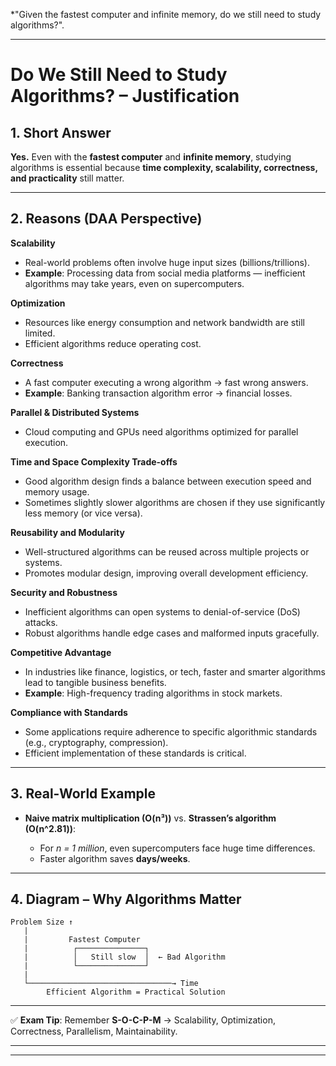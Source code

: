 
*"Given the fastest computer and infinite memory, do we still need to study algorithms?".

---

# **Do We Still Need to Study Algorithms? – Justification**

## **1. Short Answer**

**Yes.**
Even with the **fastest computer** and **infinite memory**, studying algorithms is essential because **time complexity, scalability, correctness, and practicality** still matter.

---

## **2. Reasons (DAA Perspective)**

**Scalability**

* Real-world problems often involve huge input sizes (billions/trillions).
* **Example**: Processing data from social media platforms — inefficient algorithms may take years, even on supercomputers.

**Optimization**

* Resources like energy consumption and network bandwidth are still limited.
* Efficient algorithms reduce operating cost.

**Correctness**

* A fast computer executing a wrong algorithm → fast wrong answers.
* **Example**: Banking transaction algorithm error → financial losses.

**Parallel & Distributed Systems**

* Cloud computing and GPUs need algorithms optimized for parallel execution.

**Time and Space Complexity Trade-offs**

* Good algorithm design finds a balance between execution speed and memory usage.
* Sometimes slightly slower algorithms are chosen if they use significantly less memory (or vice versa).

**Reusability and Modularity**

* Well-structured algorithms can be reused across multiple projects or systems.
* Promotes modular design, improving overall development efficiency.

**Security and Robustness**

* Inefficient algorithms can open systems to denial-of-service (DoS) attacks.
* Robust algorithms handle edge cases and malformed inputs gracefully.

**Competitive Advantage**

* In industries like finance, logistics, or tech, faster and smarter algorithms lead to tangible business benefits.
* **Example**: High-frequency trading algorithms in stock markets.

**Compliance with Standards**

* Some applications require adherence to specific algorithmic standards (e.g., cryptography, compression).
* Efficient implementation of these standards is critical.

---

## **3. Real-World Example**

* **Naive matrix multiplication (O(n³))** vs. **Strassen’s algorithm (O(n^2.81))**:

  * For *n = 1 million*, even supercomputers face huge time differences.
  * Faster algorithm saves **days/weeks**.

---

## **4. Diagram – Why Algorithms Matter**

```
Problem Size ↑
   |
   |         Fastest Computer
   |          ┌───────────────┐
   |          │   Still slow  │  ← Bad Algorithm
   |          └───────────────┘
   |
   └────────────────────────────────→ Time
        Efficient Algorithm = Practical Solution
```

---

✅ **Exam Tip**:
Remember **S-O-C-P-M** → Scalability, Optimization, Correctness, Parallelism, Maintainability.

---





---





